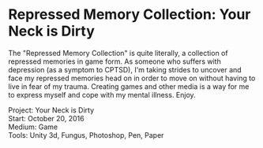 # Repressed Memory Collection: Your Neck is Dirty

The "Repressed Memory Collection" is quite literally, a collection of repressed memories in game form. As someone who suffers with depression (as a symptom to CPTSD), I'm taking strides to uncover and face my repressed memories head on in order to move on without having to live in fear of my trauma. Creating games and other media is a way for me to express myself and cope with my mental illness. Enjoy.

Project: Your Neck is Dirty  
Start: October 20, 2016  
Medium: Game  
Tools: Unity 3d, Fungus, Photoshop, Pen, Paper  
